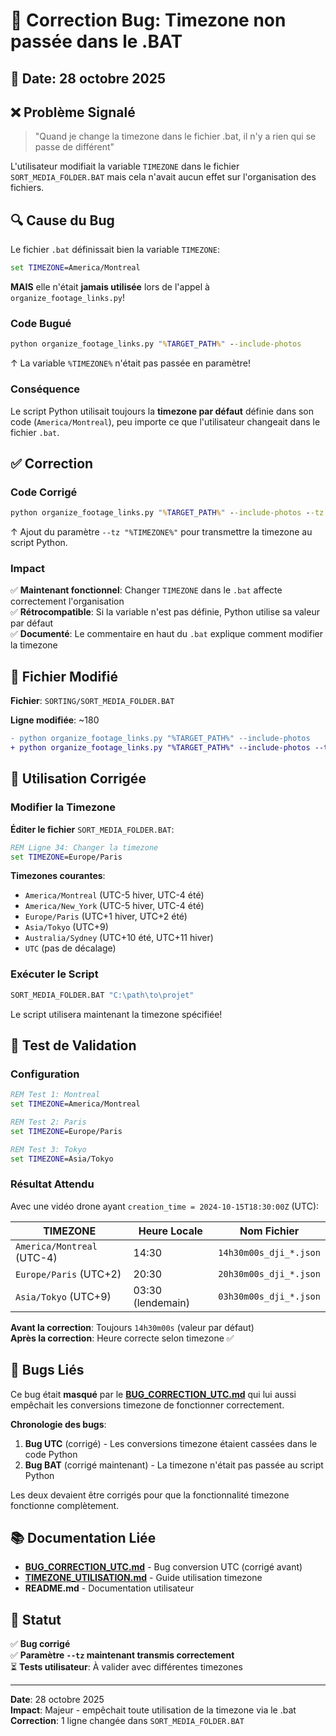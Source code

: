 # 🐛 Correction Bug: Timezone non passée dans le .BAT

## 📅 Date: 28 octobre 2025

## ❌ Problème Signalé

> "Quand je change la timezone dans le fichier .bat, il n'y a rien qui se passe de différent"

L'utilisateur modifiait la variable `TIMEZONE` dans le fichier `SORT_MEDIA_FOLDER.BAT` mais cela n'avait aucun effet sur l'organisation des fichiers.

## 🔍 Cause du Bug

Le fichier `.bat` définissait bien la variable `TIMEZONE`:

```bat
set TIMEZONE=America/Montreal
```

**MAIS** elle n'était **jamais utilisée** lors de l'appel à `organize_footage_links.py`!

### Code Bugué

```bat
python organize_footage_links.py "%TARGET_PATH%" --include-photos
```

↑ La variable `%TIMEZONE%` n'était pas passée en paramètre!

### Conséquence

Le script Python utilisait toujours la **timezone par défaut** définie dans son code (`America/Montreal`), peu importe ce que l'utilisateur changeait dans le fichier `.bat`.

## ✅ Correction

### Code Corrigé

```bat
python organize_footage_links.py "%TARGET_PATH%" --include-photos --tz "%TIMEZONE%"
```

↑ Ajout du paramètre `--tz "%TIMEZONE%"` pour transmettre la timezone au script Python.

### Impact

✅ **Maintenant fonctionnel**: Changer `TIMEZONE` dans le `.bat` affecte correctement l'organisation  
✅ **Rétrocompatible**: Si la variable n'est pas définie, Python utilise sa valeur par défaut  
✅ **Documenté**: Le commentaire en haut du `.bat` explique comment modifier la timezone

## 📝 Fichier Modifié

**Fichier**: `SORTING/SORT_MEDIA_FOLDER.BAT`

**Ligne modifiée**: ~180

```diff
- python organize_footage_links.py "%TARGET_PATH%" --include-photos
+ python organize_footage_links.py "%TARGET_PATH%" --include-photos --tz "%TIMEZONE%"
```

## 🎯 Utilisation Corrigée

### Modifier la Timezone

**Éditer le fichier** `SORT_MEDIA_FOLDER.BAT`:

```bat
REM Ligne 34: Changer la timezone
set TIMEZONE=Europe/Paris
```

**Timezones courantes**:
- `America/Montreal` (UTC-5 hiver, UTC-4 été)
- `America/New_York` (UTC-5 hiver, UTC-4 été)
- `Europe/Paris` (UTC+1 hiver, UTC+2 été)
- `Asia/Tokyo` (UTC+9)
- `Australia/Sydney` (UTC+10 été, UTC+11 hiver)
- `UTC` (pas de décalage)

### Exécuter le Script

```bat
SORT_MEDIA_FOLDER.BAT "C:\path\to\projet"
```

Le script utilisera maintenant la timezone spécifiée!

## 🧪 Test de Validation

### Configuration

```bat
REM Test 1: Montreal
set TIMEZONE=America/Montreal

REM Test 2: Paris
set TIMEZONE=Europe/Paris

REM Test 3: Tokyo
set TIMEZONE=Asia/Tokyo
```

### Résultat Attendu

Avec une vidéo drone ayant `creation_time = 2024-10-15T18:30:00Z` (UTC):

| TIMEZONE | Heure Locale | Nom Fichier |
|----------|--------------|-------------|
| `America/Montreal` (UTC-4) | 14:30 | `14h30m00s_dji_*.json` |
| `Europe/Paris` (UTC+2) | 20:30 | `20h30m00s_dji_*.json` |
| `Asia/Tokyo` (UTC+9) | 03:30 (lendemain) | `03h30m00s_dji_*.json` |

**Avant la correction**: Toujours `14h30m00s` (valeur par défaut)  
**Après la correction**: Heure correcte selon timezone ✅

## 🔗 Bugs Liés

Ce bug était **masqué** par le **[BUG_CORRECTION_UTC.md](BUG_CORRECTION_UTC.md)** qui lui aussi empêchait les conversions timezone de fonctionner correctement.

**Chronologie des bugs**:
1. **Bug UTC** (corrigé) - Les conversions timezone étaient cassées dans le code Python
2. **Bug BAT** (corrigé maintenant) - La timezone n'était pas passée au script Python

Les deux devaient être corrigés pour que la fonctionnalité timezone fonctionne complètement.

## 📚 Documentation Liée

- **[BUG_CORRECTION_UTC.md](BUG_CORRECTION_UTC.md)** - Bug conversion UTC (corrigé avant)
- **[TIMEZONE_UTILISATION.md](TIMEZONE_UTILISATION.md)** - Guide utilisation timezone
- **README.md** - Documentation utilisateur

## 🎉 Statut

✅ **Bug corrigé**  
✅ **Paramètre `--tz` maintenant transmis correctement**  
⏳ **Tests utilisateur**: À valider avec différentes timezones

---

**Date**: 28 octobre 2025  
**Impact**: Majeur - empêchait toute utilisation de la timezone via le .bat  
**Correction**: 1 ligne changée dans `SORT_MEDIA_FOLDER.BAT`
